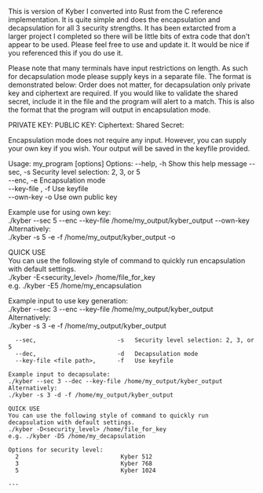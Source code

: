 This is version of Kyber I converted into Rust from the C reference implementation. It is quite simple and does the encapsulation and decapsulation for all 3 security strengths. It has been extarcted from a larger project I completed so there will be little bits of extra code that don't appear to be used.
Please feel free to use and update it. It would be nice if you referenced this if you do use it. 

Please note that many terminals have input restrictions on length. As such for decapsulation mode please supply keys in a separate file. The format is demonstrated below:
Order does not matter, for decapsulation only private key and ciphertext are required. If you would like to validate the shared secret, include it in the file and the program will alert to a match.
This is also the format that the program will output in encapsulation mode.

PRIVATE KEY: <HEX VALUE>
PUBLIC KEY: <HEX VALUE>
Ciphertext: <HEX VALUE>
Shared Secret: <HEX VALUE>

Encapsulation mode does not require any input. However, you can supply your own key if you wish.
Your output will be saved in the keyfile provided.

Usage: my_program [options]
Options:
--help, -h Show this help message
--sec,                       -s   Security level selection: 2, 3, or 5  
  --enc,                       -e   Encapsulation mode  
  --key-file <file path>,      -f   Use keyfile  
  --own-key                    -o   Use own public key  

Example use for using own key:  
./kyber --sec 5 --enc --key-file /home/my_output/kyber_output --own-key  
Alternatively:  
./kyber -s 5 -e -f /home/my_output/kyber_output -o  

QUICK USE  
You can use the following style of command to quickly run encapsulation with default settings.  
./kyber -E<security_level> /home/file_for_key  
e.g. ./kyber -E5 /home/my_encapsulation  

Example input to use key generation:  
./kyber --sec 3 --enc --key-file /home/my_output/kyber_output  
Alternatively:  
./kyber -s 3 -e -f /home/my_output/kyber_output  

~~~For Decapsulation Mode~~~  
  --sec,                       -s   Security level selection: 2, 3, or 5  
  --dec,                       -d   Decapsulation mode  
  --key-file <file path>,      -f   Use keyfile  

Example input to decapsulate:  
./kyber --sec 3 --dec --key-file /home/my_output/kyber_output  
Alternatively:  
./kyber -s 3 -d -f /home/my_output/kyber_output  

QUICK USE  
You can use the following style of command to quickly run decapsulation with default settings.  
./kyber -D<security_level> /home/file_for_key  
e.g. ./kyber -D5 /home/my_decapsulation  

Options for security level:  
  2                             Kyber 512  
  3                             Kyber 768  
  5                             Kyber 1024  

--- 
